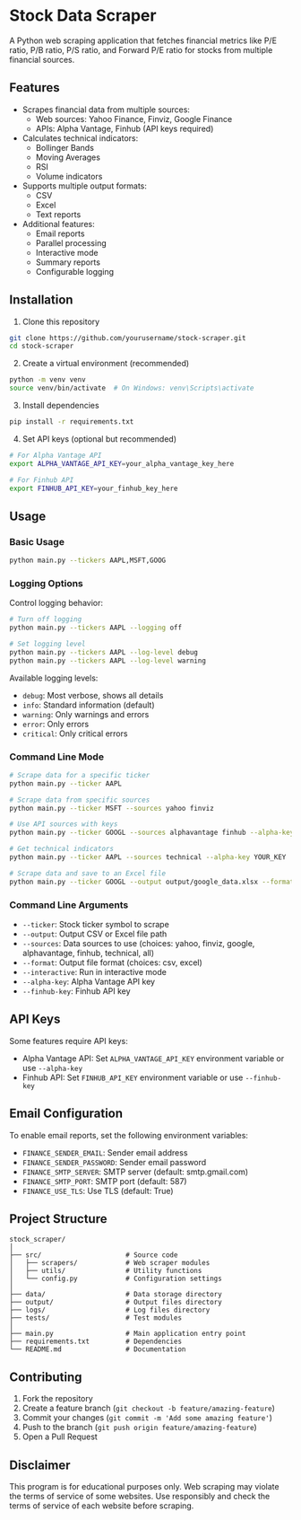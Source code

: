 # Stock Data Scraper

A Python web scraping application that fetches financial metrics like P/E ratio, P/B ratio, P/S ratio, and Forward P/E ratio for stocks from multiple financial sources.

## Features

- Scrapes financial data from multiple sources:
  - Web sources: Yahoo Finance, Finviz, Google Finance
  - APIs: Alpha Vantage, Finhub (API keys required)
- Calculates technical indicators:
  - Bollinger Bands
  - Moving Averages
  - RSI
  - Volume indicators
- Supports multiple output formats:
  - CSV
  - Excel
  - Text reports
- Additional features:
  - Email reports
  - Parallel processing
  - Interactive mode
  - Summary reports
  - Configurable logging

## Installation

1. Clone this repository
```bash
git clone https://github.com/yourusername/stock-scraper.git
cd stock-scraper
```

2. Create a virtual environment (recommended)
```bash
python -m venv venv
source venv/bin/activate  # On Windows: venv\Scripts\activate
```

3. Install dependencies
```bash
pip install -r requirements.txt
```

4. Set API keys (optional but recommended)
```bash
# For Alpha Vantage API
export ALPHA_VANTAGE_API_KEY=your_alpha_vantage_key_here

# For Finhub API
export FINHUB_API_KEY=your_finhub_key_here
```

## Usage

### Basic Usage

```bash
python main.py --tickers AAPL,MSFT,GOOG
```

### Logging Options 

Control logging behavior:

```bash
# Turn off logging
python main.py --tickers AAPL --logging off

# Set logging level
python main.py --tickers AAPL --log-level debug
python main.py --tickers AAPL --log-level warning
```

Available logging levels:
- `debug`: Most verbose, shows all details
- `info`: Standard information (default)
- `warning`: Only warnings and errors
- `error`: Only errors
- `critical`: Only critical errors

### Command Line Mode

```bash
# Scrape data for a specific ticker
python main.py --ticker AAPL

# Scrape data from specific sources
python main.py --ticker MSFT --sources yahoo finviz

# Use API sources with keys
python main.py --ticker GOOGL --sources alphavantage finhub --alpha-key YOUR_KEY --finhub-key YOUR_KEY

# Get technical indicators
python main.py --ticker AAPL --sources technical --alpha-key YOUR_KEY

# Scrape data and save to an Excel file
python main.py --ticker GOOGL --output output/google_data.xlsx --format excel
```

### Command Line Arguments

- `--ticker`: Stock ticker symbol to scrape
- `--output`: Output CSV or Excel file path
- `--sources`: Data sources to use (choices: yahoo, finviz, google, alphavantage, finhub, technical, all)
- `--format`: Output file format (choices: csv, excel)
- `--interactive`: Run in interactive mode
- `--alpha-key`: Alpha Vantage API key
- `--finhub-key`: Finhub API key

## API Keys

Some features require API keys:

- Alpha Vantage API: Set `ALPHA_VANTAGE_API_KEY` environment variable or use `--alpha-key`
- Finhub API: Set `FINHUB_API_KEY` environment variable or use `--finhub-key`

## Email Configuration

To enable email reports, set the following environment variables:

- `FINANCE_SENDER_EMAIL`: Sender email address
- `FINANCE_SENDER_PASSWORD`: Sender email password
- `FINANCE_SMTP_SERVER`: SMTP server (default: smtp.gmail.com)
- `FINANCE_SMTP_PORT`: SMTP port (default: 587)
- `FINANCE_USE_TLS`: Use TLS (default: True)

## Project Structure

```
stock_scraper/
│
├── src/                     # Source code
│   ├── scrapers/            # Web scraper modules
│   ├── utils/               # Utility functions
│   └── config.py            # Configuration settings
│
├── data/                    # Data storage directory
├── output/                  # Output files directory
├── logs/                    # Log files directory
├── tests/                   # Test modules
│
├── main.py                  # Main application entry point
├── requirements.txt         # Dependencies
└── README.md                # Documentation
```

## Contributing

1. Fork the repository
2. Create a feature branch (`git checkout -b feature/amazing-feature`)
3. Commit your changes (`git commit -m 'Add some amazing feature'`)
4. Push to the branch (`git push origin feature/amazing-feature`)
5. Open a Pull Request


## Disclaimer

This program is for educational purposes only. Web scraping may violate the terms of service of some websites. Use responsibly and check the terms of service of each website before scraping.
